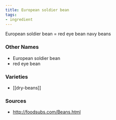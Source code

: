 ```yaml
---
title: European soldier bean
tags:
- ingredient
---
```

European soldier bean = red eye bean navy beans

### Other Names

* European soldier bean
* red eye bean

### Varieties

* [[dry-beans]]

### Sources
* http://foodsubs.com/Beans.html
